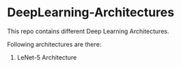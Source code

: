 # DeepLearning-Architectures
This repo contains different Deep Learning Architectures.

Following architectures are there:
1. LeNet-5 Architecture
